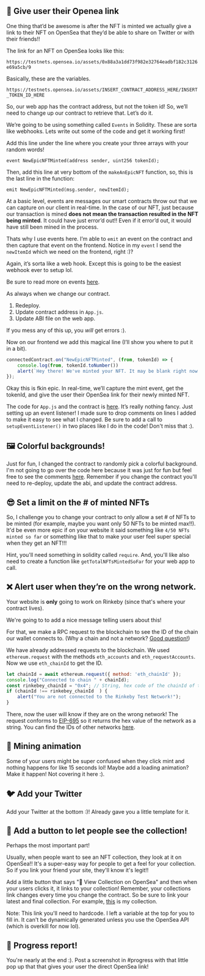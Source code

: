 🌊 Give user their Openea link
--------------

One thing that’d be awesome is after the NFT is minted we actually give a link to their NFT on OpenSea that they’d be able to share on Twitter or with their friends!!

The link for an NFT on OpenSea looks like this:

`https://testnets.opensea.io/assets/0x88a3a1dd73f982e32764eadbf182c3126e69a5cb/9`

Basically, these are the variables.

`https://testnets.opensea.io/assets/INSERT_CONTRACT_ADDRESS_HERE/INSERT_TOKEN_ID_HERE`

So, our web app has the contract address, but not the token id! So, we’ll need to change up our contract to retrieve that. Let’s do it.

We’re going to be using something called `Events` in Solidity. These are sorta like webhooks. Lets write out some of the code and get it working first!

Add this line under the line where you create your three arrays with your random words!

`event NewEpicNFTMinted(address sender, uint256 tokenId);`

Then, add this line at very bottom of the `makeAnEpicNFT` function, so, this is the last line in the function:

`emit NewEpicNFTMinted(msg.sender, newItemId);`

At a basic level, events are messages our smart contracts throw out that we can capture on our client in real-time. In the case of our NFT, just because our transaction is mined **does not mean the transaction resulted in the NFT being minted**. It could have just error’d out!! Even if it error’d out, it would have still been mined in the process.

Thats why I use events here. I’m able to `emit` an event on the contract and then capture that event on the frontend. Notice in my `event` I send the `newItemId` which we need on the frontend, right :)?

Again, it’s sorta like a web hook. Except this is going to be the easiest webhook ever to setup lol.

Be sure to read more on events [here](https://docs.soliditylang.org/en/v0.4.21/contracts.html#events).

As always when we change our contract.

1. Redeploy.
2. Update contract address in `App.js`.
3. Update ABI file on the web app.

If you mess any of this up, you *will* get errors :).

Now on our frontend we add this magical line (I’ll show you where to put it in a bit).

```javascript
connectedContract.on("NewEpicNFTMinted", (from, tokenId) => {
	console.log(from, tokenId.toNumber())
	alert(`Hey there! We've minted your NFT. It may be blank right now. It can take a max of 10 min to show up on OpenSea. Here's the link: <https://testnets.opensea.io/assets/${CONTRACT_ADDRESS}/${tokenId.toNumber()}`>)
});

```

Okay this is fkin epic. In real-time, we’ll capture the mint event, get the tokenId, and give the user their OpenSea link for their newly minted NFT.

The code for `App.js` and the contract is [here](https://gist.github.com/farzaa/5015532446dfdb267711592107a285a9). It’s really nothing fancy. Just setting up an event listener! I made sure to drop comments on lines I added to make it easy to see what I changed. Be sure to add a call to `setupEventListener()` in two places like I do in the code! Don't miss that :).

🖼 Colorful backgrounds!
--------------
Just for fun, I changed the contract to randomly pick a colorful background. I'm not going to go over the code here because it was just for fun but feel free to see the comments [here](https://gist.github.com/farzaa/b3b8ec8aded7e5876b8a1ab786347cc9). Remember if you change the contract you'll need to re-deploy, update the abi, and update the contract address.

😎 Set a limit on the # of minted NFTs
--------------
So, I challenge you to change your contract to only allow a set # of NFTs to be minted (for example, maybe you want only 50 NFTs to be minted max!!). It'd be even more epic if on your website it said something like `4/50 NFTs minted so far` or something like that to make your user feel super special when they get an NFT!!!

Hint, you'll need something in solidity called `require`. And, you'll like also need to create a function like `getTotalNFTsMintedSoFar` for your web app to call.


❌ Alert user when they’re on the wrong network.
--------------
Your website is **only** going to work on Rinkeby (since that's where your contract lives).

We're going to to add a nice message telling users about this! 

For that, we make a RPC request to the blockchain to see the ID of the chain our wallet connects to. (Why a chain and not a network? [Good question!](https://ethereum.stackexchange.com/questions/37533/what-is-a-chainid-in-ethereum-how-is-it-different-than-networkid-and-how-is-it))

We have already addressed requests to the blockchain. We used `ethereum.request` with the methods `eth_accounts` and `eth_requestAccounts`. Now we use `eth_chainId` to get the ID.

```javascript
let chainId = await ethereum.request({ method: 'eth_chainId' });
console.log("Connected to chain " + chainId);
const rinkebey_chainId = "0x4"; // String, hex code of the chainId of the Rinkebey test network
if (chainId !== rinkebey_chainId  ) {
	alert("You are not connected to the Rinkeby Test Network!");
}
```
There, now the user will know if they are on the wrong network! 
The request conforms to [EIP-695](https://github.com/ethereum/EIPs/blob/master/EIPS/eip-695.md) so it returns the hex value of the network as a string.
You can find the IDs of other networks [here](https://docs.metamask.io/guide/ethereum-provider.html#chain-ids). 


🙉 Mining animation
--------------
Some of your users might be super confused when they click mint and nothing happens for like 15 seconds lol! Maybe add a loading animation? Make it happen! Not covering it here :).


🐦 Add your Twitter
-----------------
Add your Twitter at the bottom :)! Already gave you a little template for it.

👀 Add a button to let people see the collection!
-----------------
Perhaps the most important part!

Usually, when people want to see an NFT collection, they look at it on OpenSea!! It's a super-easy way for people to get a feel for your collection. So if you link your friend your site, they'll know it's legit!!

Add a little button that says "🌊 View Collection on OpenSea" and then when your users clicks it, it links to your collection! Remember, your collections link changes every time you change the contract. So be sure to link your latest and final collection. For example, [this](https://testnets.opensea.io/collection/squarenft-vu901lkj40) is my collection.

Note: This link you'll need to hardcode. I left a variable at the top for you to fill in. It can't be dynamically generated unless you use the OpenSea API (which is overkill for now lol).


🚨 Progress report!
-----------------
You're nearly at the end :). Post a screenshot in #progress with that little pop up that that gives your user the direct OpenSea link!
